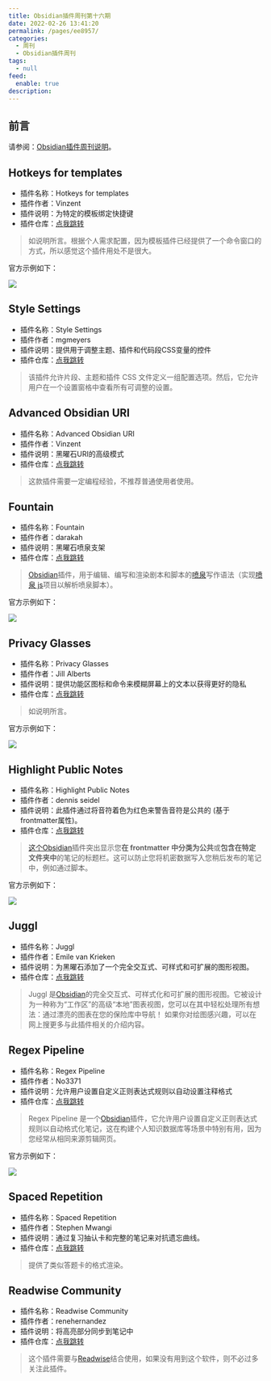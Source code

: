 ```yaml
---
title: Obsidian插件周刊第十六期
date: 2022-02-26 13:41:20
permalink: /pages/ee8957/
categories: 
  - 周刊
  - Obsidian插件周刊
tags: 
  - null
feed: 
  enable: true
description: 
---
```


## 前言

请参阅：[Obsidian插件周刊说明](http://fsvip.gitee.io/hexo-theme-fluid//pages/bcc523/)。

## Hotkeys for templates

- 插件名称：Hotkeys for templates
- 插件作者：Vinzent
- 插件说明：为特定的模板绑定快捷键
- 插件仓库：[点我跳转](https://github.com/Vinzent03/obsidian-hotkeys-for-templates)

>如说明所言。根据个人需求配置，因为模板插件已经提供了一个命令窗口的方式，所以感觉这个插件用处不是很大。

官方示例如下：

![](http://t.eryajf.net/imgs/2022/01/53f15953f734705f.png)

## Style Settings

- 插件名称：Style Settings
- 插件作者：mgmeyers
- 插件说明：提供用于调整主题、插件和代码段CSS变量的控件
- 插件仓库：[点我跳转](https://github.com/mgmeyers/obsidian-style-settings)

>该插件允许片段、主题和插件 CSS 文件定义一组配置选项。然后，它允许用户在一个设置窗格中查看所有可调整的设置。 

## Advanced Obsidian URI

- 插件名称：Advanced Obsidian URI
- 插件作者：Vinzent
- 插件说明：黑曜石URI的高级模式
- 插件仓库：[点我跳转](https://github.com/Vinzent03/obsidian-advanced-uri)

>这款插件需要一定编程经验，不推荐普通使用者使用。

## Fountain

- 插件名称：Fountain
- 插件作者：darakah
- 插件说明：黑曜石喷泉支架
- 插件仓库：[点我跳转](https://github.com/Darakah/obsidian-fountain)

>[Obsidian](https://obsidian.md/)插件，用于编辑、编写和渲染剧本和脚本的[喷泉](https://fountain.io/)写作语法（实现[喷泉 js](https://github.com/mattdaly/Fountain.js)项目以解析喷泉脚本）。


官方示例如下： 

![](http://t.eryajf.net/imgs/2022/01/2880f263243be720.png)

## Privacy Glasses

- 插件名称：Privacy Glasses
- 插件作者：Jill Alberts
- 插件说明：提供功能区图标和命令来模糊屏幕上的文本以获得更好的隐私
- 插件仓库：[点我跳转](https://github.com/jillalberts/privacy-glasses)

>如说明所言。

官方示例如下： 

![](http://t.eryajf.net/imgs/2022/01/b72622f2718f2080.gif)

## Highlight Public Notes

- 插件名称：Highlight Public Notes
- 插件作者：dennis seidel
- 插件说明：此插件通过将音符着色为红色来警告音符是公共的 (基于frontmatter属性)。
- 插件仓库：[点我跳转](https://github.com/dennisseidel/highlightpublicnotes-obsidian-plugin)

>[这个Obsidian](https://obsidian.md/)插件突出显示您**在 frontmatter 中分类为公共**或**包含在特定文件夹中**的笔记的标题栏。这可以防止您将机密数据写入您稍后发布的笔记中，例如通过脚本。

官方示例如下： 

![](http://t.eryajf.net/imgs/2022/01/ea79837194b80f7a.png)

## Juggl

- 插件名称：Juggl
- 插件作者：Emile van Krieken
- 插件说明：为黑曜石添加了一个完全交互式、可样式和可扩展的图形视图。
- 插件仓库：[点我跳转](https://github.com/HEmile/juggl)

>Juggl 是[Obsidian](https://obsidian.md/)的完全交互式、可样式化和可扩展的图形视图。它被设计为一种称为“工作区”的高级“本地”图表视图，您可以在其中轻松处理所有想法：通过漂亮的图表在您的保险库中导航！
>如果你对绘图感兴趣，可以在网上搜更多与此插件相关的介绍内容。

## Regex Pipeline

- 插件名称：Regex Pipeline
- 插件作者：No3371
- 插件说明：允许用户设置自定义正则表达式规则以自动设置注释格式
- 插件仓库：[点我跳转](https://github.com/No3371/obsidian-regex-pipeline)

>Regex Pipeline 是一个[Obsidian](https://obsidian.md/)插件，它允许用户设置自定义正则表达式规则以自动格式化笔记，这在构建个人知识数据库等场景中特别有用，因为您经常从相同来源剪辑网页。

官方示例如下： 

![](http://t.eryajf.net/imgs/2022/01/eb7d01dd41014dac.gif)

## Spaced Repetition

- 插件名称：Spaced Repetition
- 插件作者：Stephen Mwangi
- 插件说明：通过复习抽认卡和完整的笔记来对抗遗忘曲线。
- 插件仓库：[点我跳转](https://github.com/st3v3nmw/obsidian-spaced-repetition)

>提供了类似答题卡的格式渲染。

## Readwise Community

- 插件名称：Readwise Community
- 插件作者：renehernandez
- 插件说明：将高亮部分同步到笔记中
- 插件仓库：[点我跳转](https://github.com/renehernandez/obsidian-readwise)

>这个插件需要与[Readwise](https://readwise.io/)结合使用，如果没有用到这个软件，则不必过多关注此插件。
